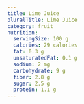```yaml
---
title: Lime Juice
pluralTitle: Lime Juice
category: fruit
nutrition:
  servingSize: 100 g
  calories: 29 calories
  fat: 0.3 g
  unsaturatedFat: 0.1 g
  sodium: 2 mg
  carbohydrate: 9 g
  fiber: 2.8 g
  sugar: 2.5 g
  protein: 1.1 g
---
```

